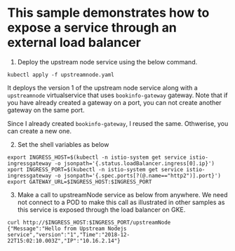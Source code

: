 # This sample demonstrates how to expose a service through an external load balancer 

1. Deploy the upstream node service using the below command.
```
kubectl apply -f upstreamnode.yaml
```
It deploys the version 1 of the upstream node service along with a `upstreamnode` virtualservice that uses `bookinfo-gateway` gateway. Note that if you have already created a gateway on a port, you can not create another gateway on the same port.

Since I already created `bookinfo-gateway`, I reused the same. Othwerise, you can create a new one. 

2. Set the shell variables as below
```
export INGRESS_HOST=$(kubectl -n istio-system get service istio-ingressgateway -o jsonpath='{.status.loadBalancer.ingress[0].ip}')
xport INGRESS_PORT=$(kubectl -n istio-system get service istio-ingressgateway -o jsonpath='{.spec.ports[?(@.name=="http2")].port}')
export GATEWAY_URL=$INGRESS_HOST:$INGRESS_PORT
```
3. Make a call to upstreamNode service as below from anywhere. We need not connect to a POD to make this call as illustrated in other samples as this service is exposed through the load balancer on GKE.
```
curl http://$INGRESS_HOST:$INGRESS_PORT/upstreamNode
{"Message":"Hello from Upstream Nodejs service","version":"1","Time":"2018-12-22T15:02:10.003Z","IP":"10.16.2.14"}
```